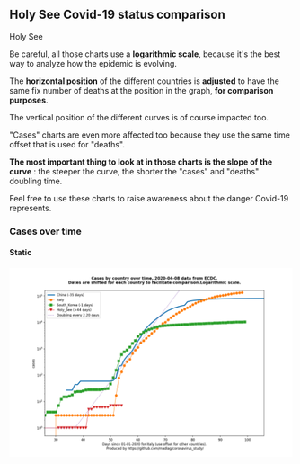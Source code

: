 ## Holy See Covid-19 status comparison 

Holy See



Be careful, all those charts use a **logarithmic scale**, because it's the best way to analyze how the epidemic is evolving.
 
The **horizontal position** of the different countries is **adjusted** to have the same fix number of deaths at the position in the graph, **for comparison purposes**.

The vertical position of the different curves is of course impacted too.

"Cases" charts are even more affected too because they use the same time offset that is used for "deaths".

**The most important thing to look at in those charts is the slope of the curve** : the steeper the curve, the shorter the "cases" and "deaths" doubling time.

Feel free to use these charts to raise awareness about the danger Covid-19 represents. 


 
### Cases over time
 
#### Static
![Holy See covid-19 cases static chart](https://raw.githubusercontent.com/madlag/coronavirus_study/master/notebooks/graphs/2020-04-08/countries/Holy_See/2020-04-08_Holy_See_cases.png "Holy See covid-19 cases static chart")   

